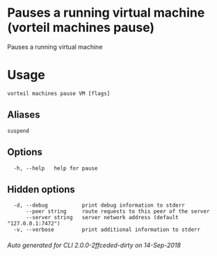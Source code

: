 # Pauses a running virtual machine (vorteil machines pause)

Pauses a running virtual machine

# Usage

```
vorteil machines pause VM [flags]
```

## Aliases

```
suspend
```

## Options

```
  -h, --help   help for pause
```

## Hidden options

```
  -d, --debug           print debug information to stderr
      --peer string     route requests to this peer of the server
      --server string   server network address (default "127.0.0.1:7472")
  -v, --verbose         print additional information to stderr
```


###### Auto generated for CLI 2.0.0-2ffceded-dirty on 14-Sep-2018
